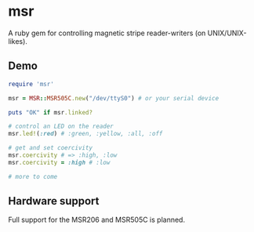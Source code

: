 msr
===

A ruby gem for controlling magnetic stripe reader-writers (on UNIX/UNIX-likes).

## Demo

```ruby
require 'msr'

msr = MSR::MSR505C.new("/dev/ttyS0") # or your serial device

puts "OK" if msr.linked?

# control an LED on the reader
msr.led!(:red) # :green, :yellow, :all, :off

# get and set coercivity
msr.coercivity # => :high, :low
msr.coercivity = :high # :low

# more to come
```

## Hardware support

Full support for the MSR206 and MSR505C is planned.
